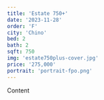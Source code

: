 ```yaml
---
title: 'Estate 750+'
date: '2023-11-28'
order: 'F'
city: 'Chino'
bed: 2
bath: 2
sqft: 750
img: 'estate750plus-cover.jpg'
price: '275,000'
portrait: 'portrait-fpo.png'
---
```


Content
